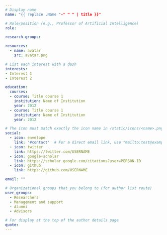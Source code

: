 ```yaml
---
# Display name
name: "{{ replace .Name "-" " " | title }}"

# Role/position (e.g., Professor of Artificial Intelligence)
role:

research-groups:

resources:
  - name: avatar
    src: avatar.png

# List each interest with a dash
interests:
- Interest 1
- Interest 2

education:
  courses:
  - course: Title course 1
    institution: Name of Institution
    year: 2012
  - course: Title course 1
    institution: Name of Institution
    year: 2012

# The icon must match exactly the icon name in /static/icons/<name>.png
social:
  - icon: envelope
    link: '#contact'  # For a direct email link, use "mailto:test@example.org".
  - icon: twitter
    link: https://twitter.com/USERNAME
  - icon: google-scholar
    link: https://scholar.google.com/citations?user=PERSON-ID
  - icon: github
    link: https://github.com/USERNAME

email: ""

# Organizational groups that you belong to (for author list route)
user_groups:
  - Researchers
  - Management and support
  - Alumni
  - Advisors

# For display at the top of the author details page
quote:
---
```

